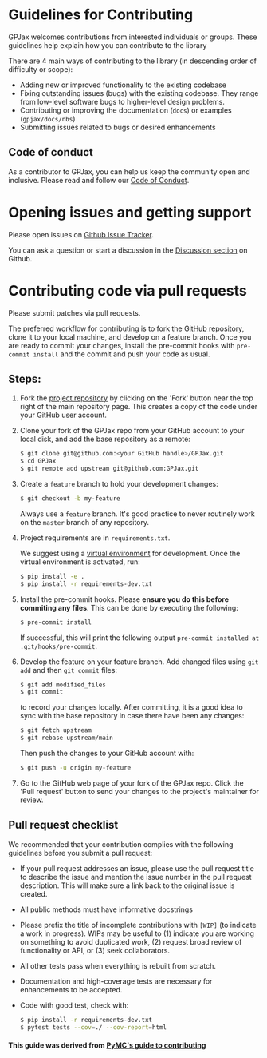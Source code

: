 # Guidelines for Contributing

GPJax welcomes contributions from interested individuals or groups. These guidelines help explain how you can contribute to the library

There are 4 main ways of contributing to the library (in descending order of difficulty or scope):

- Adding new or improved functionality to the existing codebase
- Fixing outstanding issues (bugs) with the existing codebase. They range from low-level software bugs to higher-level design problems.
- Contributing or improving the documentation (`docs`) or examples (`gpjax/docs/nbs`)
- Submitting issues related to bugs or desired enhancements

## Code of conduct

As a contributor to GPJax, you can help us keep the community open and inclusive. Please read and follow our [Code of Conduct](https://github.com/thomaspinder/GPJax/blob/master/.github/CODE_OF_CONDUCT.md).

# Opening issues and getting support

Please open issues on [Github Issue Tracker](https://github.com/thomaspinder/GPJax/issues/new/choose).

You can ask a question or start a discussion in the [Discussion section](https://github.com/thomaspinder/GPJax/discussions) on Github.

# Contributing code via pull requests

Please submit patches via pull requests.

The preferred workflow for contributing is to fork the [GitHub repository](https://github.com/thomaspinder/GPJax), clone it to your local machine, and develop on a feature branch. Once you are ready to commit your changes, install the pre-commit hooks with `pre-commit install` and the commit and push your code as usual.

## Steps:

1. Fork the [project repository](https://github.com/thomaspinder/GPJax) by clicking on the 'Fork' button near the top right of the main repository page. This creates a copy of the code under your GitHub user account.

2. Clone your fork of the GPJax repo from your GitHub account to your local disk, and add the base repository as a remote:

   ```bash
   $ git clone git@github.com:<your GitHub handle>/GPJax.git
   $ cd GPJax
   $ git remote add upstream git@github.com:GPJax.git
   ```

3. Create a `feature` branch to hold your development changes:

   ```bash
   $ git checkout -b my-feature
   ```

   Always use a `feature` branch. It's good practice to never routinely work on the `master` branch of any repository.

4. Project requirements are in `requirements.txt`.

   We suggest using a [virtual environment](https://docs.python-guide.org/dev/virtualenvs/) for development. Once the virtual environment is activated, run:

   ```bash
   $ pip install -e .
   $ pip install -r requirements-dev.txt
   ```
   
5. Install the pre-commit hooks. Please **ensure you do this before commiting any files**. This can be done by executing the following:
   ```bash
   $ pre-commit install
   ```
   If successful, this will print the following output `pre-commit installed at .git/hooks/pre-commit`.

6. Develop the feature on your feature branch. Add changed files using `git add` and then `git commit` files:

   ```bash
   $ git add modified_files
   $ git commit
   ```

   to record your changes locally.
   After committing, it is a good idea to sync with the base repository in case there have been any changes:

   ```bash
   $ git fetch upstream
   $ git rebase upstream/main
   ```

   Then push the changes to your GitHub account with:

   ```bash
   $ git push -u origin my-feature
   ```

7. Go to the GitHub web page of your fork of the GPJax repo. Click the 'Pull request' button to send your changes to the project's maintainer for review.

## Pull request checklist

We recommended that your contribution complies with the following guidelines before you submit a pull request:

- If your pull request addresses an issue, please use the pull request title to describe the issue and mention the issue number in the pull request description. This will make sure a link back to the original issue is created.

- All public methods must have informative docstrings

- Please prefix the title of incomplete contributions with `[WIP]` (to indicate a work in progress). WIPs may be useful to (1) indicate you are working on something to avoid duplicated work, (2) request broad review of functionality or API, or (3) seek collaborators.

- All other tests pass when everything is rebuilt from scratch.

- Documentation and high-coverage tests are necessary for enhancements to be accepted.

- Code with good test, check with:

  ```bash
  $ pip install -r requirements-dev.txt
  $ pytest tests --cov=./ --cov-report=html
  ```

#### This guide was derived from [PyMC's guide to contributing](https://github.com/pymc-devs/pymc/blob/main/CONTRIBUTING.md)
